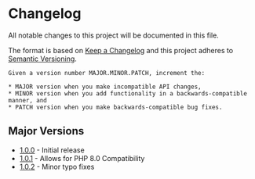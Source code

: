 # Changelog
All notable changes to this project will be documented in this file.

The format is based on [Keep a Changelog](http://keepachangelog.com/en/1.0.0/)
and this project adheres to [Semantic Versioning](http://semver.org/spec/v2.0.0.html).

    Given a version number MAJOR.MINOR.PATCH, increment the:

    * MAJOR version when you make incompatible API changes,
    * MINOR version when you add functionality in a backwards-compatible manner, and
    * PATCH version when you make backwards-compatible bug fixes.

## Major Versions
* [1.0.0](#400---2020-11-18) - Initial release
* [1.0.1](#400---2020-11-18) - Allows for PHP 8.0 Compatibility
* [1.0.2](#400---2020-11-18) - Minor typo fixes